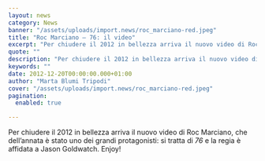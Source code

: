 ```yaml
---
layout: news
category: News
banner: "/assets/uploads/import.news/roc_marciano-red.jpeg"
title: "Roc Marciano – 76: il video"
excerpt: "Per chiudere il 2012 in bellezza arriva il nuovo video di Roc Marciano, che dell’annata è stato uno dei grandi protagonisti: si tratta di 76 e la regia è affidata a Jason Goldwatch. Enjoy!  "
quote: ""
description: "Per chiudere il 2012 in bellezza arriva il nuovo video di Roc Marciano, che dell’annata è stato uno dei grandi protagonisti: si tratta di 76 e la regia è affidata a Jason Goldwatch. Enjoy!  "
keywords: ""
date: 2012-12-20T00:00:00.000+01:00
author: "Marta Blumi Tripodi"
cover: "/assets/uploads/import.news/roc_marciano-red.jpeg"
pagination:
  enabled: true

---
```


Per chiudere il 2012 in bellezza arriva il nuovo video di Roc Marciano, che dell’annata è stato uno dei grandi protagonisti: si tratta di _76_ e la regia è affidata a Jason Goldwatch. Enjoy!

  